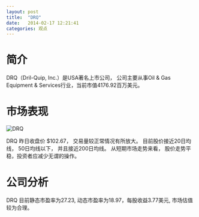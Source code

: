 ```yaml
---
layout: post
title:  "DRQ"
date:   2014-02-17 12:21:41
categories: 观点
---
```


# 简介
DRQ（Dril-Quip, Inc.）是USA著名上市公司，
公司主要从事Oil & Gas Equipment & Services行业，当前市值4176.92百万美元。

# 市场表现

![DRQ](http://finviz.com/chart.ashx?t=DRQ&ty=c&ta=1&p=d&s=l)

DRQ 昨日收盘价 $102.67，
交易量较正常情况有所放大。
目前股价接近20日均线，
50日均线以下，
并且接近200日均线。
从短期市场走势来看，
股价走势平稳，投资者应减少无谓的操作。

# 公司分析
DRQ 目前静态市盈率为27.23, 动态市盈率为18.97，每股收益3.77美元,
市场估值较为合理。
